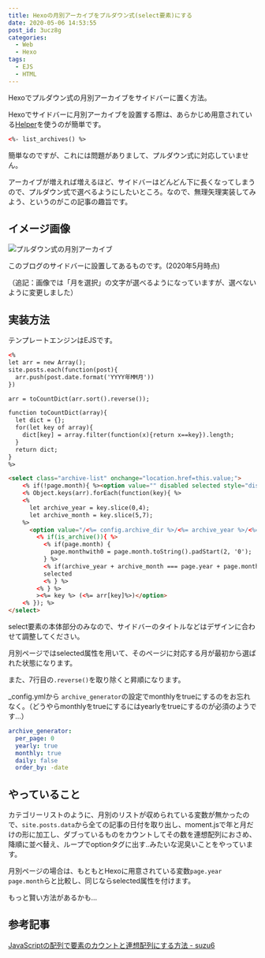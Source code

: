```yaml
---
title: Hexoの月別アーカイブをプルダウン式(select要素)にする
date: 2020-05-06 14:53:55
post_id: 3ucz8g
categories:
  - Web
  - Hexo
tags:
  - EJS
  - HTML
---
```


Hexoでプルダウン式の月別アーカイブをサイドバーに置く方法。

Hexoでサイドバーに月別アーカイブを設置する際は、あらかじめ用意されている[Helper](https://hexo.io/docs/helpers)を使うのが簡単です。

```html
<%- list_archives() %>
```

簡単なのですが、これには問題がありまして、プルダウン式に対応していません。

アーカイブが増えれば増えるほど、サイドバーはどんどん下に長くなってしまうので、プルダウン式で選べるようにしたいところ。なので、無理矢理実装してみよう、というのがこの記事の趣旨です。


## イメージ画像

![プルダウン式の月別アーカイブ](1.png)

このブログのサイドバーに設置してあるものです。(2020年5月時点)

（追記：画像では「月を選択」の文字が選べるようになっていますが、選べないように変更しました）

## 実装方法

テンプレートエンジンはEJSです。

```html
<%
let arr = new Array();
site.posts.each(function(post){
  arr.push(post.date.format('YYYY年MM月'))
})

arr = toCountDict(arr.sort().reverse());

function toCountDict(array){
  let dict = {};
  for(let key of array){
    dict[key] = array.filter(function(x){return x==key}).length;
  }
  return dict;
}
%>

<select class="archive-list" onchange="location.href=this.value;">
    <% if(!page.month){ %><option value="" disabled selected style="display:none">月を選択</option><% } %>
    <% Object.keys(arr).forEach(function(key){ %>
    <%
      let archive_year = key.slice(0,4);
      let archive_month = key.slice(5,7);
    %>
      <option value="/<%= config.archive_dir %>/<%= archive_year %>/<%= archive_month %>/"
        <% if(is_archive()){ %>
          <% if(page.month) {
            page.monthwith0 = page.month.toString().padStart(2, '0');
          } %>
          <% if(archive_year + archive_month === page.year + page.monthwith0){ %>
          selected
          <% } %>
        <% } %>
        ><%= key %> (<%= arr[key]%>)</option>
    <% }); %>
</select>
```

select要素の本体部分のみなので、サイドバーのタイトルなどはデザインに合わせて調整してください。

月別ページではselected属性を用いて、そのページに対応する月が最初から選ばれた状態になります。

また、7行目の`.reverse()`を取り除くと昇順になります。

\_config.ymlから `archive_generator`の設定でmonthlyをtrueにするのをお忘れなく。（どうやらmonthlyをtrueにするにはyearlyをtrueにするのが必須のようです...）

```yml
archive_generator:
  per_page: 0
  yearly: true
  monthly: true
  daily: false
  order_by: -date
```


## やっていること

カテゴリーリストのように、月別のリストが収められている変数が無かったので、`site.posts.data`から全ての記事の日付を取り出し、moment.jsで年と月だけの形に加工し、ダブっているものをカウントしてその数を連想配列におさめ、降順に並べ替え、ループでoptionタグに出す..みたいな泥臭いことをやっています。

月別ページの場合は、もともとHexoに用意されている変数`page.year` `page.month`らと比較し、同じならselected属性を付けます。

もっと賢い方法があるかも...

## 参考記事

<a href="https://www.suzu6.net/posts/96-js-count-element/" class="card-link">JavaScriptの配列で要素のカウントと連想配列にする方法 - suzu6</a>
